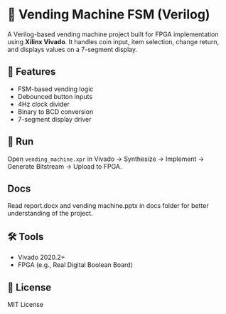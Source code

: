 # 🥤 Vending Machine FSM (Verilog)

A Verilog-based vending machine project built for FPGA implementation using **Xilinx Vivado**. It handles coin input, item selection, change return, and displays values on a 7-segment display.

## 🔧 Features
- FSM-based vending logic
- Debounced button inputs
- 4Hz clock divider
- Binary to BCD conversion
- 7-segment display driver

## 🚀 Run
Open `vending_machine.xpr` in Vivado → Synthesize → Implement → Generate Bitstream → Upload to FPGA.

## Docs
Read report.docx and vending machine.pptx in docs folder for better understanding of the project.

## 🛠️ Tools
- Vivado 2020.2+
- FPGA (e.g., Real Digital Boolean Board)

## 📜 License
MIT License
